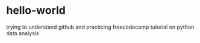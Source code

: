 # hello-world
trying to understand github and practicing freecodecamp tutorial on python data analysis
